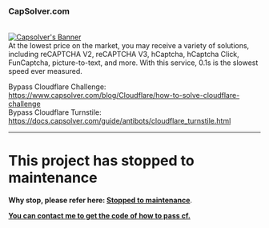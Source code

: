 <h3>
        <h3>CapSolver.com</h3>
        <br>
        <a href="https://www.capsolver.com/">
            <img src="https://cdn.discordapp.com/attachments/1105172394655625306/1105180101802471575/20221207-160749.gif" alt="Capsolver's Banner">
        </a>
</h3>
<br>
At the lowest price on the market, you may receive a variety of solutions, including reCAPTCHA V2, reCAPTCHA V3, hCaptcha, hCaptcha Click, FunCaptcha, picture-to-text, and more. With this service, 0.1s is the slowest speed ever measured.

Bypass Cloudflare Challenge: https://www.capsolver.com/blog/Cloudflare/how-to-solve-cloudflare-challenge        
Bypass Cloudflare Turnstile: https://docs.capsolver.com/guide/antibots/cloudflare_turnstile.html
<hr>

# This project has stopped to maintenance
**Why stop, please refer here: [Stopped to maintenance](https://github.com/vvanglro/cf-clearance/issues/58)**.

**[You can contact me to get the code of how to pass cf.](https://github.com/vvanglro/cf-clearance/issues/58#issuecomment-1659865076)**
